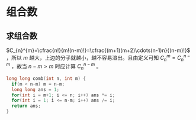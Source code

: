 # 组合数

## 求组合数

$C_{n}^{m}=\cfrac{n!}{m!(n-m)!}=\cfrac{(m+1)(m+2)\cdots(n-1)n}{(n-m)!}$ ，所以 $m$ 越大，上边的分子就越小，越不容易溢出。且由定义可知 $C_n^m=C_n^{n-m}$ ，故当 $n-m>m$ 时应计算 $C_n^{n-m}$ 。

```cpp
long long comb(int n, int m) {
  if(m < n-m) m = n-m;
  long long ans = 1;
  for(int i = m+1; i <= n; i++) ans *= i;
  for(int i = 1; i <= n-m; i++) ans /= i;
  return ans;
}
```

 

